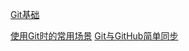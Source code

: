 [Git基础](https://fuschia-carnation-cef.notion.site/Git-5c098f07e13a4e3fb198ff4b097b87e1)

[使用Git时的常用场景](https://fuschia-carnation-cef.notion.site/Git-28cc79df3387435cb7b97477016a7dcc)
[Git与GitHub简单同步](https://fuschia-carnation-cef.notion.site/Git-GitHub-bc5ff1b55ef2408cae7d71764f1ad872)
